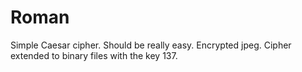 # Roman
Simple Caesar cipher. Should be really easy.
Encrypted jpeg.
Cipher extended to binary files with the key 137.
